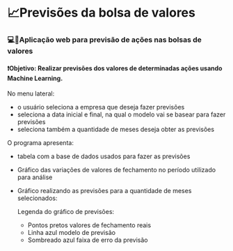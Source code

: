 # 📈Previsões da bolsa de valores


### 💻🤖Aplicação web para previsão de ações nas bolsas de valores


#### ❗Objetivo: Realizar previsões dos valores de determinadas ações usando Machine Learning.



 No menu lateral:

- o usuário seleciona a empresa que deseja fazer  previsões
- seleciona a data inicial e final, na qual o modelo vai se basear para fazer previsões
- seleciona também a quantidade de meses deseja obter as previsões

 O programa apresenta:

- tabela com a base de dados usados para fazer as previsões
- Gráfico das variações de valores de fechamento no  período utilizado para análise
- Gráfico realizando as previsões para a quantidade de meses selecionados:

  Legenda do gráfico de previsões:

  - Pontos pretos valores de fechamento reais
  - Linha azul modelo de previsão
  - Sombreado azul faixa de erro da previsão
